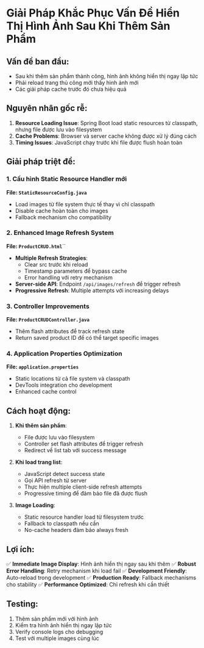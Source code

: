 # Giải Pháp Khắc Phục Vấn Đề Hiển Thị Hình Ảnh Sau Khi Thêm Sản Phẩm

## Vấn đề ban đầu:
- Sau khi thêm sản phẩm thành công, hình ảnh không hiển thị ngay lập tức
- Phải reload trang thủ công mới thấy hình ảnh mới
- Các giải pháp cache trước đó chưa hiệu quả

## Nguyên nhân gốc rễ:
1. **Resource Loading Issue**: Spring Boot load static resources từ classpath, nhưng file được lưu vào filesystem
2. **Cache Problems**: Browser và server cache không được xử lý đúng cách
3. **Timing Issues**: JavaScript chạy trước khi file được flush hoàn toàn

## Giải pháp triệt để:

### 1. Cấu hình Static Resource Handler mới
**File: `StaticResourceConfig.java`**
- Load images từ file system thực tế thay vì chỉ classpath
- Disable cache hoàn toàn cho images
- Fallback mechanism cho compatibility

### 2. Enhanced Image Refresh System
**File: `ProductCRUD.html`**``   
- **Multiple Refresh Strategies**: 
  - Clear src trước khi reload
  - Timestamp parameters để bypass cache
  - Error handling với retry mechanism
- **Server-side API**: Endpoint `/api/images/refresh` để trigger refresh
- **Progressive Refresh**: Multiple attempts với increasing delays

### 3. Controller Improvements
**File: `ProductCRUDController.java`**
- Thêm flash attributes để track refresh state
- Return saved product ID để có thể target specific images

### 4. Application Properties Optimization
**File: `application.properties`**
- Static locations từ cả file system và classpath
- DevTools integration cho development
- Enhanced cache control

## Cách hoạt động:

1. **Khi thêm sản phẩm**:
   - File được lưu vào filesystem
   - Controller set flash attributes để trigger refresh
   - Redirect về list tab với success message

2. **Khi load trang list**:
   - JavaScript detect success state
   - Gọi API refresh từ server
   - Thực hiện multiple client-side refresh attempts
   - Progressive timing để đảm bảo file đã được flush

3. **Image Loading**:
   - Static resource handler load từ filesystem trước
   - Fallback to classpath nếu cần
   - No-cache headers đảm bảo always fresh

## Lợi ích:

✅ **Immediate Image Display**: Hình ảnh hiển thị ngay sau khi thêm
✅ **Robust Error Handling**: Retry mechanism khi load fail
✅ **Development Friendly**: Auto-reload trong development
✅ **Production Ready**: Fallback mechanisms cho stability
✅ **Performance Optimized**: Chỉ refresh khi cần thiết

## Testing:
1. Thêm sản phẩm mới với hình ảnh
2. Kiểm tra hình ảnh hiển thị ngay lập tức
3. Verify console logs cho debugging
4. Test với multiple images cùng lúc